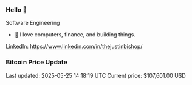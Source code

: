 ### Hello 🤙  

Software Engineering

- 🔭 I love computers, finance, and building things.
  
LinkedIn: https://www.linkedin.com/in/thejustinbishop/  



































































































































































































































































































































































































































### Bitcoin Price Update
Last updated: 2025-05-25 14:18:19 UTC
Current price: $107,601.00 USD
